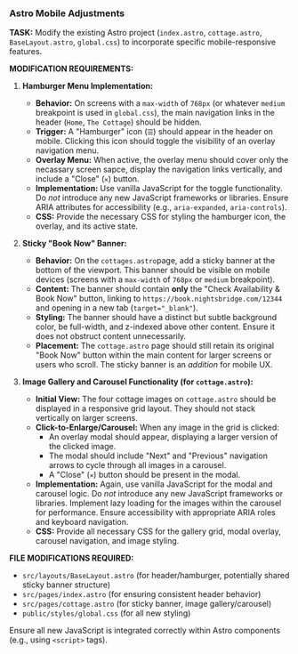 ### Astro Mobile Adjustments

**TASK:** Modify the existing Astro project (`index.astro`, `cottage.astro`, `BaseLayout.astro`, `global.css`) to incorporate specific mobile-responsive features.

**MODIFICATION REQUIREMENTS:**

1.  **Hamburger Menu Implementation:**
    *   **Behavior:** On screens with a `max-width` of `768px` (or whatever `medium` breakpoint is used in `global.css`), the main navigation links in the header (`Home`, `The Cottage`) should be hidden.
    *   **Trigger:** A "Hamburger" icon (`☰`) should appear in the header on mobile. Clicking this icon should toggle the visibility of an overlay navigation menu.
    *   **Overlay Menu:** When active, the overlay menu should cover only the necassary screen sapce, display the navigation links vertically, and include a "Close" (`✕`) button.
    *   **Implementation:** Use vanilla JavaScript for the toggle functionality. Do *not* introduce any new JavaScript frameworks or libraries. Ensure ARIA attributes for accessibility (e.g., `aria-expanded`, `aria-controls`).
    *   **CSS:** Provide the necessary CSS for styling the hamburger icon, the overlay, and its active state.

2.  **Sticky "Book Now" Banner:**
    *   **Behavior:** On the `cottages.astro`page, add a sticky banner at the bottom of the viewport. This banner should be visible on mobile devices (screens with a `max-width` of `768px` or `medium` breakpoint).
    *   **Content:** The banner should contain **only** the "Check Availability & Book Now" button, linking to `https://book.nightsbridge.com/12344` and opening in a new tab (`target="_blank"`).
    *   **Styling:** The banner should have a distinct but subtle background color, be full-width, and z-indexed above other content. Ensure it does not obstruct content unnecessarily.
    *   **Placement:** The `cottage.astro` page should still retain its original "Book Now" button within the main content for larger screens or users who scroll. The sticky banner is an *addition* for mobile UX.

3.  **Image Gallery and Carousel Functionality (for `cottage.astro`):**
    *   **Initial View:** The four cottage images on `cottage.astro` should be displayed in a responsive grid layout. They should not stack vertically on larger screens.
    *   **Click-to-Enlarge/Carousel:** When any image in the grid is clicked:
        *   An overlay modal should appear, displaying a larger version of the clicked image.
        *   The modal should include "Next" and "Previous" navigation arrows to cycle through all images in a carousel.
        *   A "Close" (`✕`) button should be present in the modal.
    *   **Implementation:** Again, use vanilla JavaScript for the modal and carousel logic. Do *not* introduce any new JavaScript frameworks or libraries. Implement lazy loading for the images within the carousel for performance. Ensure accessibility with appropriate ARIA roles and keyboard navigation.
    *   **CSS:** Provide all necessary CSS for the gallery grid, modal overlay, carousel navigation, and image styling.

**FILE MODIFICATIONS REQUIRED:**

*   `src/layouts/BaseLayout.astro` (for header/hamburger, potentially shared sticky banner structure)
*   `src/pages/index.astro` (for ensuring consistent header behavior)
*   `src/pages/cottage.astro` (for sticky banner, image gallery/carousel)
*   `public/styles/global.css` (for all new styling)

Ensure all new JavaScript is integrated correctly within Astro components (e.g., using `<script>` tags).